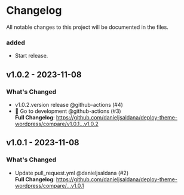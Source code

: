 # Changelog

All notable changes to this project will be documented in the files.

### added

- Start release.

## v1.0.2 - 2023-11-08

### What's Changed

- v1.0.2.version release @github-actions (#4)
- 🚀 Go to development @github-actions (#3)   
  **Full Changelog**: https://github.com/danieljsaldana/deploy-theme-wordpress/compare/v1.0.1...v1.0.2

## v1.0.1 - 2023-11-08

### What's Changed

- Update pull_request.yml @danieljsaldana (#2)   
  **Full Changelog**: https://github.com/danieljsaldana/deploy-theme-wordpress/compare/...v1.0.1
